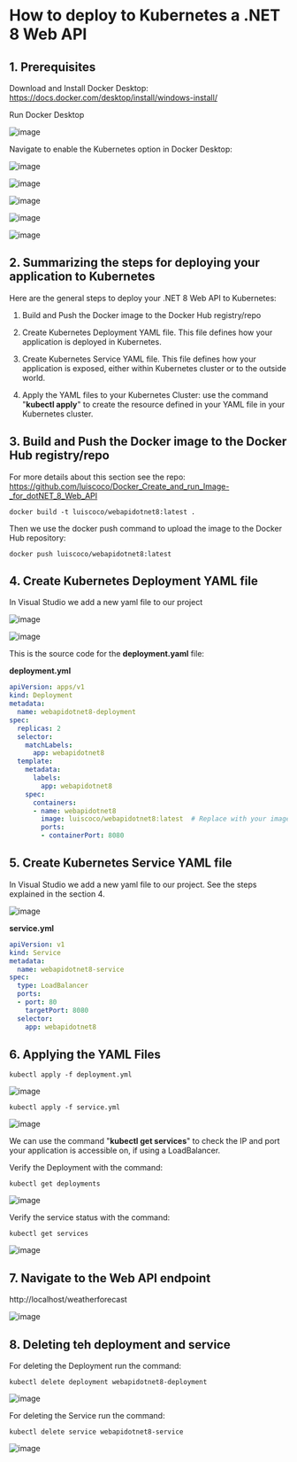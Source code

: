 # How to deploy to Kubernetes a .NET 8 Web API

## 1. Prerequisites

Download and Install Docker Desktop: https://docs.docker.com/desktop/install/windows-install/

Run Docker Desktop

![image](https://github.com/luiscoco/Kubernetes_Deploy_dotNET_8_Web_API/assets/32194879/d7dc6eec-9505-44e4-966e-8bc2a1c37860)

Navigate to enable the Kubernetes option in Docker Desktop:

![image](https://github.com/luiscoco/Kubernetes_Deploy_dotNET_8_Web_API/assets/32194879/88f781ca-228b-4b68-b439-8237cb26c3d9)

![image](https://github.com/luiscoco/Kubernetes_Deploy_dotNET_8_Web_API/assets/32194879/2939ab9f-883e-4ef4-a9b1-ed436a8fc1e6)

![image](https://github.com/luiscoco/Kubernetes_Deploy_dotNET_8_Web_API/assets/32194879/1c7dd4f5-e503-46d8-aa93-c0d2d383fa22)

![image](https://github.com/luiscoco/Kubernetes_Deploy_dotNET_8_Web_API/assets/32194879/7206c4e6-fc89-4b76-b9fd-d93b61f7c7a9)

![image](https://github.com/luiscoco/Kubernetes_Deploy_dotNET_8_Web_API/assets/32194879/35f0cd42-7d35-4ee3-b0d9-e815522947f6)

## 2. Summarizing the steps for deploying your application to Kubernetes

Here are the general steps to deploy your .NET 8 Web API to Kubernetes:

1. Build and Push the Docker image to the Docker Hub registry/repo

2. Create Kubernetes Deployment YAML file. This file defines how your application is deployed in Kubernetes.

3. Create Kubernetes Service YAML file. This file defines how your application is exposed, either within Kubernetes cluster or to the outside world.

4. Apply the YAML files to your Kubernetes Cluster: use the command "**kubectl apply**" to create the resource defined in your YAML file in your Kubernetes cluster.

## 3. Build and Push the Docker image to the Docker Hub registry/repo

For more details about this section see the repo: https://github.com/luiscoco/Docker_Create_and_run_Image-_for_dotNET_8_Web_API

```
docker build -t luiscoco/webapidotnet8:latest .
```

Then we use the docker push command to upload the image to the Docker Hub repository:

```
docker push luiscoco/webapidotnet8:latest
```

## 4. Create Kubernetes Deployment YAML file

In Visual Studio we add a new yaml file to our project

![image](https://github.com/luiscoco/Kubernetes_Deploy_dotNET_8_Web_API/assets/32194879/d17651ef-f1b8-42d8-86fd-f6db6c0c3438)

![image](https://github.com/luiscoco/Kubernetes_Deploy_dotNET_8_Web_API/assets/32194879/8673210a-2007-458d-93a6-e11a877008bb)


This is the source code for the **deployment.yaml** file:

**deployment.yml**

```yml
apiVersion: apps/v1
kind: Deployment
metadata:
  name: webapidotnet8-deployment
spec:
  replicas: 2
  selector:
    matchLabels:
      app: webapidotnet8
  template:
    metadata:
      labels:
        app: webapidotnet8
    spec:
      containers:
      - name: webapidotnet8
        image: luiscoco/webapidotnet8:latest  # Replace with your image path
        ports:
        - containerPort: 8080
```

## 5. Create Kubernetes Service YAML file

In Visual Studio we add a new yaml file to our project. See the steps explained in the section 4.

![image](https://github.com/luiscoco/Kubernetes_Deploy_dotNET_8_Web_API/assets/32194879/110c1a8b-60cb-482f-b844-715acd427f72)

**service.yml**

```yml
apiVersion: v1
kind: Service
metadata:
  name: webapidotnet8-service
spec:
  type: LoadBalancer
  ports:
  - port: 80
    targetPort: 8080
  selector:
    app: webapidotnet8
```

## 6. Applying the YAML Files

```
kubectl apply -f deployment.yml
```

![image](https://github.com/luiscoco/Kubernetes_Deploy_dotNET_8_Web_API/assets/32194879/fb9d3322-2c2c-40e1-8a82-c60afd2c91b4)

```
kubectl apply -f service.yml
```

![image](https://github.com/luiscoco/Kubernetes_Deploy_dotNET_8_Web_API/assets/32194879/2309e706-36e1-4667-949a-29aadf712a18)

We can use the command "**kubectl get services**" to check the IP and port your application is accessible on, if using a LoadBalancer.

Verify the Deployment with the command:

```
kubectl get deployments
```

![image](https://github.com/luiscoco/Kubernetes_Deploy_dotNET_8_Web_API/assets/32194879/1b6e279d-ab83-43f4-b074-fd5e119667ab)

Verify the service status with the command:

```
kubectl get services
```

![image](https://github.com/luiscoco/Kubernetes_Deploy_dotNET_8_Web_API/assets/32194879/f90bf5fb-16e7-43b0-a771-ebdcb178c115)

## 7. Navigate to the Web API endpoint

http://localhost/weatherforecast

![image](https://github.com/luiscoco/Kubernetes_Deploy_dotNET_8_Web_API/assets/32194879/123fc551-fc57-4e60-8baa-4bb129007ed7)

## 8. Deleting teh deployment and service

For deleting the Deployment run the command:

```
kubectl delete deployment webapidotnet8-deployment
```

![image](https://github.com/luiscoco/Kubernetes_Deploy_dotNET_8_Web_API/assets/32194879/bd9636d8-e31a-4bde-883d-7f62e012057e)

For deleting the Service run the command:

```
kubectl delete service webapidotnet8-service
```

![image](https://github.com/luiscoco/Kubernetes_Deploy_dotNET_8_Web_API/assets/32194879/e63fe722-6e76-4095-a9a3-cd95e34720cf)

